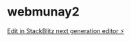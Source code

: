 # webmunay2

[Edit in StackBlitz next generation editor ⚡️](https://stackblitz.com/~/github.com/SirLucaMartino/webmunay2)